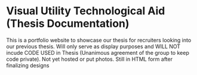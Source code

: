 # Visual  Utility Technological Aid (Thesis Documentation)
 This is a portfolio website to showcase our thesis for recruiters looking into our previous thesis. Will only serve as display purposes and WILL NOT incude CODE USED in Thesis (Unanimous agreement of the group to keep code private). Not yet hosted or put photos. Still in HTML form after finalizing designs
